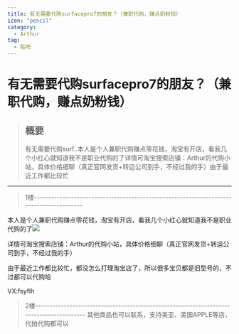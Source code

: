 ```yaml
---
title: 有无需要代购surfacepro7的朋友？（兼职代购，赚点奶粉钱）
icon: "pencil"
category:
  - Arthur
tag:
  - 贴吧
---
```

# 有无需要代购surfacepro7的朋友？（兼职代购，赚点奶粉钱）

> ## 概要
>
> 有无需要代购surf..本人是个人兼职代购赚点零花钱，淘宝有开店，看我几个小红心就知道我不是职业代购的了详情可淘宝搜索店铺：Arthur的代购小站，具体价格细聊（真正官网发货+转运公司到手，不经过我的手）由于最近工作都比较忙

---

>1楼-----------------------------------------------------------------------------------------


本人是个人兼职代购赚点零花钱，淘宝有开店，看我几个小红心就知道我不是职业代购的了![](https://pan.4a1801.life/d/Onedrive-4A1801/%E4%B8%AA%E4%BA%BA%E5%BB%BA%E7%AB%99/assets/Tieba/e68095950a7b02081c299fbb75d9f2d3562cc80b.jpg)

详情可淘宝搜索店铺：Arthur的代购小站，具体价格细聊（真正官网发货+转运公司到手，不经过我的手）

由于最近工作都比较忙，都没怎么打理淘宝店了，所以很多宝贝都是旧型号的，不过都可以代购哈

VX:fsyflh

>2楼-----------------------------------------------------------------------------------------
其他商品也可以联系，支持美亚、美国APPLE等店，代拍代购都可以
